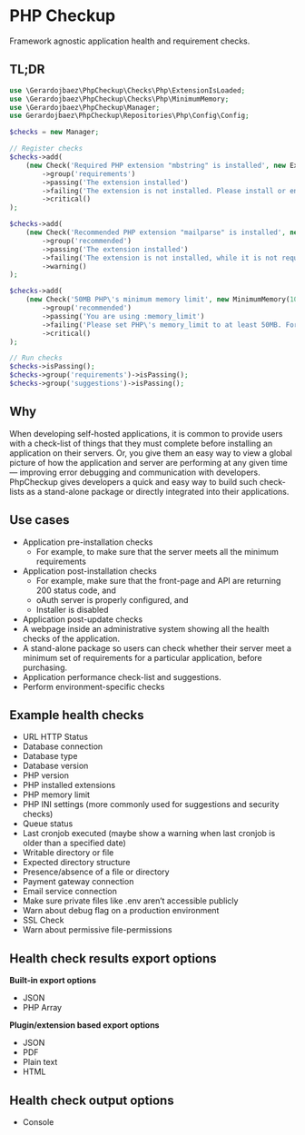 # PHP Checkup

Framework agnostic application health and requirement checks.

## TL;DR

```php
use \Gerardojbaez\PhpCheckup\Checks\Php\ExtensionIsLoaded;
use \Gerardojbaez\PhpCheckup\Checks\Php\MinimumMemory;
use \Gerardojbaez\PhpCheckup\Manager;
use Gerardojbaez\PhpCheckup\Repositories\Php\Config\Config;

$checks = new Manager;

// Register checks
$checks->add(
    (new Check('Required PHP extension "mbstring" is installed', new ExtensionIsLoaded('mbstring')))
        ->group('requirements')
        ->passing('The extension installed')
        ->failing('The extension is not installed. Please install or enable it before proceeding.')
        ->critical()
);

$checks->add(
    (new Check('Recommended PHP extension "mailparse" is installed', new ExtensionIsLoaded('mailparse')))
        ->group('recommended')
        ->passing('The extension installed')
        ->failing('The extension is not installed, while it is not required, we recommend you to install or enable it for a proper inbound-email handling.')
        ->warning()
);

$checks->add(
    (new Check('50MB PHP\'s minimum memory limit', new MinimumMemory(1048576 * 50, new Config)))
        ->group('recommended')
        ->passing('You are using :memory_limit')
        ->failing('Please set PHP\'s memory_limit to at least 50MB. For example memory_limit=50M. The current value is memory_limit=:memory_limit.')
        ->critical()
);

// Run checks
$checks->isPassing();
$checks->group('requirements')->isPassing();
$checks->group('suggestions')->isPassing();
```

## Why

When developing self-hosted applications, it is common to provide users with a check-list of things that they must complete before installing an application on their servers. Or, you give them an easy way to view a global picture of how the application and server are performing at any given time — improving error debugging and communication with developers. PhpCheckup gives developers a quick and easy way to build such check-lists as a stand-alone package or directly integrated into their applications.

## Use cases
- Application pre-installation checks
    - For example, to make sure that the server meets all the minimum requirements
- Application post-installation checks
    - For example, make sure that the front-page and API are returning 200 status code, and
    - oAuth server is properly configured, and
    - Installer is disabled
- Application post-update checks
- A webpage inside an administrative system showing all the health checks of the application.
- A stand-alone package so users can check whether their server meet a minimum set of requirements for a particular application, before purchasing.
- Application performance check-list and suggestions.
- Perform environment-specific checks

## Example health checks
- URL HTTP Status
- Database connection
- Database type
- Database version
- PHP version
- PHP installed extensions
- PHP memory limit
- PHP INI settings (more commonly used for suggestions and security checks)
- Queue status
- Last cronjob executed (maybe show a warning when last cronjob is older than a specified date)
- Writable directory or file
- Expected directory structure
- Presence/absence of a file or directory
- Payment gateway connection
- Email service connection
- Make sure private files like .env aren’t accessible publicly
- Warn about debug flag on a production environment
- SSL Check
- Warn about permissive file-permissions

## Health check results export options

**Built-in export options**

- JSON
- PHP Array

**Plugin/extension based export options**

- JSON
- PDF
- Plain text
- HTML

## Health check output options
- Console

